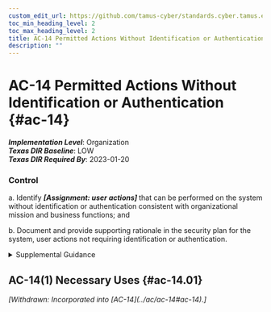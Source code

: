 ```yaml
---
custom_edit_url: https://github.com/tamus-cyber/standards.cyber.tamus.edu/tree/main/static/content/tamus.edu/TAMUS_profile.xml
toc_min_heading_level: 2
toc_max_heading_level: 2
title: AC-14 Permitted Actions Without Identification or Authentication
description: ""
---
```


# AC-14 Permitted Actions Without Identification or Authentication {#ac-14}

_**Implementation Level**_: Organization\
_**Texas DIR Baseline**_: LOW\
_**Texas DIR Required By**_: 2023-01-20

### Control

a. Identify <strong>                     <em>[Assignment: user actions]</em>                  </strong> that can be performed on the system without identification or authentication consistent with organizational mission and business functions; and

b. Document and provide supporting rationale in the security plan for the system, user actions not requiring identification or authentication.

<details>
  <summary>Supplemental Guidance</summary>

Specific user actions may be permitted without identification or authentication if organizations determine that identification and authentication are not required for the specified user actions. Organizations may allow a limited number of user actions without identification or authentication, including when individuals access public websites or other publicly accessible federal systems, when individuals use mobile phones to receive calls, or when facsimiles are received. Organizations identify actions that normally require identification or authentication but may, under certain circumstances, allow identification or authentication mechanisms to be bypassed. Such bypasses may occur, for example, via a software-readable physical switch that commands bypass of the logon functionality and is protected from accidental or unmonitored use. Permitting actions without identification or authentication does not apply to situations where identification and authentication have already occurred and are not repeated but rather to situations where identification and authentication have not yet occurred. Organizations may decide that there are no user actions that can be performed on organizational systems without identification and authentication, and therefore, the value for the assignment operation can be <q xmlns="http://csrc.nist.gov/ns/oscal/1.0">none.</q>            

</details>

## AC-14(1) Necessary Uses {#ac-14.01}

<prop xmlns="http://csrc.nist.gov/ns/oscal/1.0" name="status" value="withdrawn">
               <em>[Withdrawn: Incorporated into [AC-14](../ac/ac-14#ac-14).]</em>
            </prop>
            

